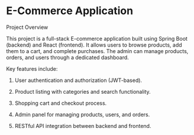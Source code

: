 # E-Commerce Application

Project Overview

This project is a full-stack E-commerce application built using Spring Boot (backend) and React (frontend). It allows users to browse products, add them to a cart, and complete purchases. The admin can manage products, orders, and users through a dedicated dashboard.

Key features include:

1. User authentication and authorization (JWT-based).

2. Product listing with categories and search functionality.

3. Shopping cart and checkout process.

4. Admin panel for managing products, users, and orders.

5. RESTful API integration between backend and frontend.
